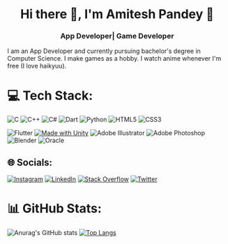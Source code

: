 <h1 align="center">Hi there 👋, I'm Amitesh Pandey 🐼</h1>
<h3 align="center">App Developer| Game Developer</h3>

I am an App Developer and currently pursuing bachelor's degree in Computer Science. I make games as a hobby. I watch anime whenever I'm free (I love haikyuu).

# 💻 Tech Stack:
![C](https://img.shields.io/badge/c-%2300599C.svg?style=for-the-badge&logo=c&logoColor=white) ![C++](https://img.shields.io/badge/c++-%2300599C.svg?style=for-the-badge&logo=c%2B%2B&logoColor=white) ![C#](https://img.shields.io/badge/c%23-%23239120.svg?style=for-the-badge&logo=c-sharp&logoColor=white) ![Dart](https://img.shields.io/badge/dart-%230175C2.svg?style=for-the-badge&logo=dart&logoColor=white) ![Python](https://img.shields.io/badge/python-3670A0?style=for-the-badge&logo=python&logoColor=ffdd54) ![HTML5](https://img.shields.io/badge/html5-%23E34F26.svg?style=for-the-badge&logo=html5&logoColor=white) ![CSS3](https://img.shields.io/badge/css3-%231572B6.svg?style=for-the-badge&logo=css3&logoColor=white) 

![Flutter](https://img.shields.io/badge/Flutter-%2302569B.svg?style=for-the-badge&logo=Flutter&logoColor=white) [![Made with Unity](https://img.shields.io/badge/Unity-5b5b5b.svg?style=for-the-badge&logo=unity)](https://unity3d.com)  ![Adobe Illustrator](https://img.shields.io/badge/adobeillustrator-%23FF9A00.svg?style=for-the-badge&logo=adobeillustrator&logoColor=white) ![Adobe Photoshop](https://img.shields.io/badge/adobephotoshop-%2331A8FF.svg?style=for-the-badge&logo=adobephotoshop&logoColor=white) ![Blender](https://img.shields.io/badge/blender-%23F5792A.svg?style=for-the-badge&logo=blender&logoColor=white) ![Oracle](https://img.shields.io/badge/Oracle-F80000?style=for-the-badge&logo=oracle&logoColor=white) 

## 🌐 Socials:
[![Instagram](https://img.shields.io/badge/Instagram-%23E4405F.svg?logo=Instagram&logoColor=white)](https://instagram.com/__pandey_) [![LinkedIn](https://img.shields.io/badge/LinkedIn-%230077B5.svg?logo=linkedin&logoColor=white)](https://linkedin.com/in/amitesh-pandey-0379b2246) [![Stack Overflow](https://img.shields.io/badge/-Stackoverflow-FE7A16?logo=stack-overflow&logoColor=white)](https://stackoverflow.com/users/19996728) [![Twitter](https://img.shields.io/badge/Twitter-%231DA1F2.svg?logo=Twitter&logoColor=white)](https://twitter.com/torusinvader) 

# 📊 GitHub Stats:
![Anurag's GitHub stats](https://github-readme-stats.vercel.app/api?username=amitesh1801&show_icons=true&theme=radical)
[![Top Langs](https://github-readme-stats.vercel.app/api/top-langs/?username=amitesh1801&theme=radical)](https://github.com/anuraghazra/github-readme-stats)

